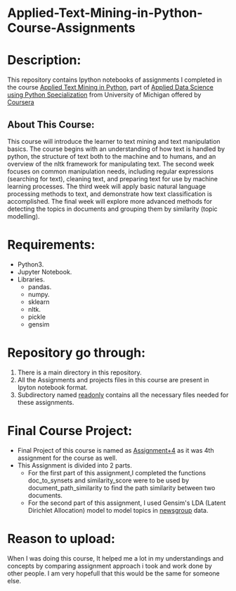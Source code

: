 # Applied-Text-Mining-in-Python-Course-Assignments
# Description:
This repository contains Ipython notebooks of assignments I completed in the course [Applied Text Mining in Python](https://www.coursera.org/learn/python-text-mining),
part of [Applied Data Science using Python Specialization](https://www.coursera.org/specializations/data-science-python) from University of Michigan offered by [Coursera](https://www.coursera.org/)
## About This Course:
This course will introduce the learner to text mining and text manipulation basics. The course begins with an understanding of how text is handled by python, the structure of text both to the machine and to humans, and an overview of the nltk framework for manipulating text. The second week focuses on common manipulation needs, including regular expressions (searching for text), cleaning text, and preparing text for use by machine learning processes. The third week will apply basic natural language processing methods to text, and demonstrate how text classification is accomplished. The final week will explore more advanced methods for detecting the topics in documents and grouping them by similarity (topic modelling).
# Requirements:
- Python3.
- Jupyter Notebook.
- Libraries.
  - pandas.
  - numpy.
  - sklearn
  - nltk.
  - pickle
  - gensim

# Repository go through:
1. There is a main directory in this repository.
2. All the Assignments and projects files in this course are present in Ipyton notebook format.
3. Subdirectory named [readonly](https://github.com/ahmadabdullah407/Applied-Text-Mining-in-Python-Course-Assignments/tree/main/readonly) contains all the necessary files needed for these assignments.
# Final Course Project:
- Final Project of this course is named as [Assignment+4](https://github.com/ahmadabdullah407/Applied-Text-Mining-in-Python-Course-Assignments/blob/main/Assignment%2B4.ipynb) as it was 4th assignment for the course as well.
- This Assignment is divided into 2 parts.
  - For the first part of this assignment,I completed the functions doc_to_synsets and similarity_score were to be used by document_path_similarity to find the path similarity between two documents.
  - For the second part of this assignment, I used Gensim's LDA (Latent Dirichlet Allocation) model to model topics in [newsgroup](https://github.com/ahmadabdullah407/Applied-Text-Mining-in-Python-Course-Assignments/blob/main/readonly/newsgroups) data.
# Reason to upload:
When I was doing this course, It helped me a lot in my understandings and concepts by comparing assignment approach i took and work done by other people. I am very hopefull that this would be the same for someone else.

